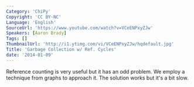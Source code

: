 ```yaml
---
Category: 'ChiPy'
Copyright: 'CC BY-NC'
Language: 'English'
SourceUrl: 'https://www.youtube.com/watch?v=VCeENPxyZJw'
Speakers: [Aaron Brady]
Tags: []
ThumbnailUrl: 'http://i1.ytimg.com/vi/VCeENPxyZJw/hqdefault.jpg'
Title: 'Garbage Collection w/ Ref. Cycles'
date: '2014-01-09'
---
```

Reference counting is very useful but it has an odd problem.  We employ a technique from graphs to approach it.  The solution works but it's a bit slow.
